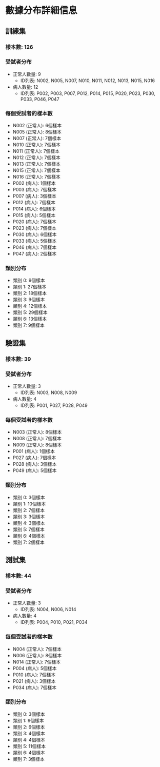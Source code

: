 # 數據分布詳細信息

## 訓練集

### 樣本數: 126

### 受試者分布
- 正常人數量: 9
  - ID列表: N002, N005, N007, N010, N011, N012, N013, N015, N016
- 病人數量: 12
  - ID列表: P002, P003, P007, P012, P014, P015, P020, P023, P030, P033, P046, P047

### 每個受試者的樣本數
- N002 (正常人): 6個樣本
- N005 (正常人): 8個樣本
- N007 (正常人): 7個樣本
- N010 (正常人): 7個樣本
- N011 (正常人): 7個樣本
- N012 (正常人): 7個樣本
- N013 (正常人): 7個樣本
- N015 (正常人): 7個樣本
- N016 (正常人): 7個樣本
- P002 (病人): 1個樣本
- P003 (病人): 7個樣本
- P007 (病人): 3個樣本
- P012 (病人): 7個樣本
- P014 (病人): 6個樣本
- P015 (病人): 5個樣本
- P020 (病人): 7個樣本
- P023 (病人): 7個樣本
- P030 (病人): 6個樣本
- P033 (病人): 5個樣本
- P046 (病人): 7個樣本
- P047 (病人): 2個樣本

### 類別分布
- 類別 0: 9個樣本
- 類別 1: 27個樣本
- 類別 2: 18個樣本
- 類別 3: 9個樣本
- 類別 4: 12個樣本
- 類別 5: 29個樣本
- 類別 6: 13個樣本
- 類別 7: 9個樣本

## 驗證集

### 樣本數: 39

### 受試者分布
- 正常人數量: 3
  - ID列表: N003, N008, N009
- 病人數量: 4
  - ID列表: P001, P027, P028, P049

### 每個受試者的樣本數
- N003 (正常人): 8個樣本
- N008 (正常人): 7個樣本
- N009 (正常人): 8個樣本
- P001 (病人): 1個樣本
- P027 (病人): 7個樣本
- P028 (病人): 3個樣本
- P049 (病人): 5個樣本

### 類別分布
- 類別 0: 3個樣本
- 類別 1: 10個樣本
- 類別 2: 7個樣本
- 類別 3: 3個樣本
- 類別 4: 3個樣本
- 類別 5: 7個樣本
- 類別 6: 4個樣本
- 類別 7: 2個樣本

## 測試集

### 樣本數: 44

### 受試者分布
- 正常人數量: 3
  - ID列表: N004, N006, N014
- 病人數量: 4
  - ID列表: P004, P010, P021, P034

### 每個受試者的樣本數
- N004 (正常人): 7個樣本
- N006 (正常人): 8個樣本
- N014 (正常人): 7個樣本
- P004 (病人): 5個樣本
- P010 (病人): 7個樣本
- P021 (病人): 3個樣本
- P034 (病人): 7個樣本

### 類別分布
- 類別 0: 3個樣本
- 類別 1: 9個樣本
- 類別 2: 6個樣本
- 類別 3: 4個樣本
- 類別 4: 4個樣本
- 類別 5: 11個樣本
- 類別 6: 4個樣本
- 類別 7: 3個樣本

